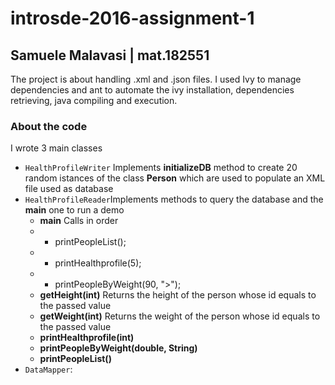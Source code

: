 # introsde-2016-assignment-1
## Samuele Malavasi | mat.182551
The project is about handling .xml and .json files.
I used Ivy to manage dependencies and ant to automate the ivy installation, dependencies retrieving, java compiling and execution.

### About the code
I wrote 3 main classes
* `HealthProfileWriter` Implements **initializeDB** method to create 20 random istances of the class **Person** which are used to populate an XML file used as database
* `HealthProfileReader`Implements methods to query the database and the **main** one to run a demo
  * **main** Calls in order
   * - printPeopleList();
   * - printHealthprofile(5);
   * - printPeopleByWeight(90, ">");
  * **getHeight(int)** Returns the height of the person whose id equals to the passed value
  * **getWeight(int)** Returns the weight of the person whose id equals to the passed value
  * **printHealthprofile(int)**
  * **printPeopleByWeight(double, String)**
  * **printPeopleList()**
* `DataMapper`:
